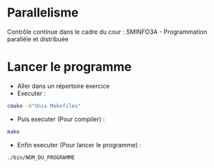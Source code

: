 # Parallelisme
Contrôle continue dans le cadre du cour : SMINFO3A - Programmation parallèle et distribuée

# Lancer le programme

- Aller dans un répertoire exercice
- Executer :
```bash
cmake -G"Unix Makefiles"
```
- Puis executer (Pour compiler) :
```bash
make
```
- Enfin executer (Pour lancer le programme) :
```bash
./bin/NOM_DU_PROGRAMME
```
